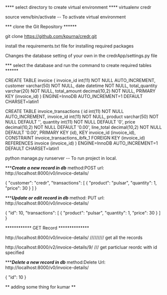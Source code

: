 **** select directory to create virtual environment ****
virtualenv credr

source venv/bin/activate -- To activate virtual environment

*** clone the Git Repository ******

git clone https://github.com/kpurna/credr.git

install the requirements.txt file for installing required packages

Changes the database setting of your own in the credrApp/settings.py file

*** select the database and run the command to create required tables ******

CREATE TABLE invoice (
  invoice_id int(11) NOT NULL AUTO_INCREMENT,
  customer varchar(50) NOT NULL,
  date datetime NOT NULL,
  total_quantity varchar(20) NOT NULL,
  total_amount decimal(10,2) NOT NULL,
  PRIMARY KEY (invoice_id)
) ENGINE=InnoDB AUTO_INCREMENT=1 DEFAULT CHARSET=latin1


CREATE TABLE invoice_transactions (
  id int(11) NOT NULL AUTO_INCREMENT,
  invoice_id int(11) NOT NULL,
  product varchar(50) NOT NULL DEFAULT '',
  quantity int(11) NOT NULL DEFAULT '0',
  price decimal(10,2) NOT NULL DEFAULT '0.00',
  line_total decimal(10,2) NOT NULL DEFAULT '0.00',
  PRIMARY KEY (id),
  KEY invoice_id (invoice_id),
  CONSTRAINT invoice_transactions_ibfk_1 FOREIGN KEY (invoice_id) REFERENCES invoice (invoice_id)
) ENGINE=InnoDB AUTO_INCREMENT=1 DEFAULT CHARSET=latin1


python manage.py runserver -- To run project in local.


********Create a new record in db*****
method:POST
url: http://localhost:8000/v0/invoice-details/

{
"customer": "credr",
"transactions": [
    {
      "product": "pulsar",
      "quantity": 1,
      "price": 30
    }
  ]
}


********Update or edit record in db*****
method: PUT
url: http://localhost:8000/v0/invoice-details/

{
"id": 10,
"transactions": [
    {
      "product": "pulsar",
      "quantity": 1,
      "price": 30
    }
  ]
}


************ GET Record **************

http://localhost:8000/v0/invoice-details/    ///////// get all the records

http://localhost:8000/v2/invoice-details/9/  /// get particluar reordc with id specified



********Delete a new record in db*****
method:Delete
Url: http://localhost:8000/v0/invoice-details/

{
"id": 10
}

** adding some thing for kumar **